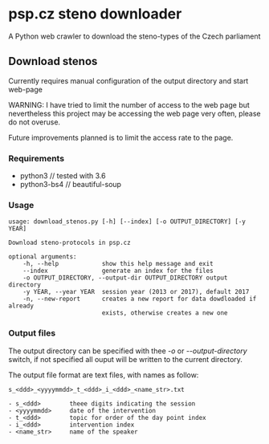 # psp.cz steno downloader
A Python web crawler to download the steno-types of the Czech parliament

## Download stenos
Currently requires manual configuration of the output directory and start web-page

   WARNING: I have tried to limit the number of access to the web page
            but nevertheless this project may be accessing the web
            page very often, please do not overuse.
            
Future improvements planned is to limit the access rate to the page.

### Requirements
 - python3        // tested with 3.6
 - python3-bs4    // beautiful-soup
 
### Usage

    usage: download_stenos.py [-h] [--index] [-o OUTPUT_DIRECTORY] [-y YEAR]

    Download steno-protocols in psp.cz

    optional arguments:
        -h, --help            show this help message and exit
        --index               generate an index for the files
        -o OUTPUT_DIRECTORY, --output-dir OUTPUT_DIRECTORY output directory
        -y YEAR, --year YEAR  session year (2013 or 2017), default 2017
        -n, --new-report      creates a new report for data dowdloaded if already
                              exists, otherwise creates a new one

### Output files

The output directory can be specified with thee *-o* or *--output-directory* switch, if not specified all ouput will be written to the current directory.

The output file format are text files, with names as follow:

    s_<ddd>_<yyyymmdd>_t_<ddd>_i_<ddd>_<name_str>.txt
         
    - s_<ddd>        theee digits indicating the session
    - <yyyymmdd>     date of the intervention
    - t_<ddd>        topic for order of the day point index
    - i_<ddd>        intervention index
    - <name_str>     name of the speaker

